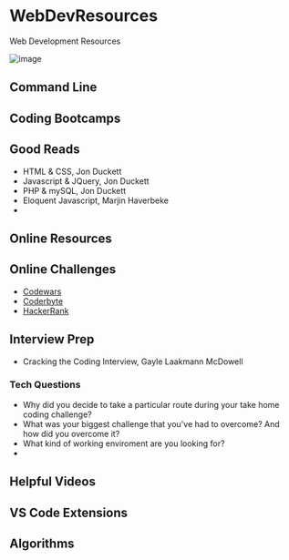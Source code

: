 # WebDevResources
Web Development Resources

![image](https://user-images.githubusercontent.com/62733242/129792656-c54c4bcc-6ed7-47a4-a137-c9262253c164.png)


## Command Line

## Coding Bootcamps

## Good Reads

- HTML & CSS, Jon Duckett
- Javascript & JQuery, Jon Duckett
- PHP & mySQL, Jon Duckett
- Eloquent Javascript, Marjin Haverbeke
- 

## Online Resources

## Online Challenges

- [Codewars](https://www.codewars.com/)
- [Coderbyte](https://coderbyte.com/)
- [HackerRank](https://www.hackerrank.com/)

## Interview Prep

- Cracking the Coding Interview, Gayle Laakmann McDowell

### Tech Questions

- Why did you decide to take a particular route during your take home coding challenge?
- What was your biggest challenge that you've had to overcome? And how did you overcome it?
- What kind of working enviroment are you looking for?
- 

## Helpful Videos

## VS Code Extensions

## Algorithms
